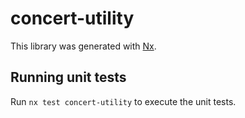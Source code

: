 # concert-utility

This library was generated with [Nx](https://nx.dev).

## Running unit tests

Run `nx test concert-utility` to execute the unit tests.
